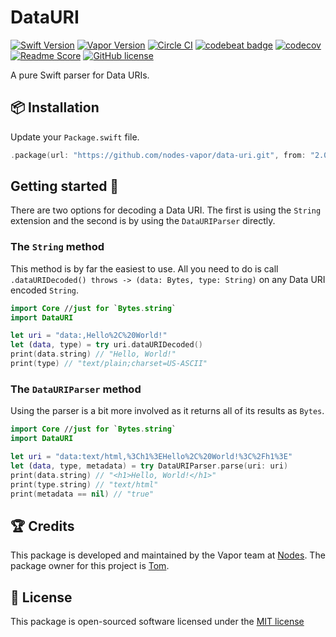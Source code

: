 # DataURI
[![Swift Version](https://img.shields.io/badge/Swift-4.1-brightgreen.svg)](http://swift.org)
[![Vapor Version](https://img.shields.io/badge/Vapor-3-30B6FC.svg)](http://vapor.codes)
[![Circle CI](https://circleci.com/gh/nodes-vapor/data-uri/tree/master.svg?style=shield)](https://circleci.com/gh/nodes-vapor/data-uri)
[![codebeat badge](https://codebeat.co/badges/7f0cab4f-f11b-43d5-8484-bc9300c23d81)](https://codebeat.co/projects/github-com-nodes-vapor-data-uri-master)
[![codecov](https://codecov.io/gh/nodes-vapor/data-uri/branch/master/graph/badge.svg)](https://codecov.io/gh/nodes-vapor/data-uri)
[![Readme Score](http://readme-score-api.herokuapp.com/score.svg?url=https://github.com/nodes-vapor/data-uri)](http://clayallsopp.github.io/readme-score?url=https://github.com/nodes-vapor/data-uri)
[![GitHub license](https://img.shields.io/badge/license-MIT-blue.svg)](https://raw.githubusercontent.com/nodes-vapor/data-uri/master/LICENSE)

A pure Swift parser for Data URIs.


## 📦 Installation

Update your `Package.swift` file.
```swift
.package(url: "https://github.com/nodes-vapor/data-uri.git", from: "2.0.0")
```


## Getting started 🚀

There are two options for decoding a Data URI. The first is using the `String` extension and the second is by using the `DataURIParser` directly.

### The `String` method

This method is by far the easiest to use. All you need to do is call `.dataURIDecoded() throws -> (data: Bytes, type: String)` on any Data URI encoded `String`.

```swift
import Core //just for `Bytes.string`
import DataURI

let uri = "data:,Hello%2C%20World!"
let (data, type) = try uri.dataURIDecoded()
print(data.string) // "Hello, World!"
print(type) // "text/plain;charset=US-ASCII"
```

### The `DataURIParser` method

Using the parser is a bit more involved as it returns all of its results as `Bytes`.

```swift
import Core //just for `Bytes.string`
import DataURI

let uri = "data:text/html,%3Ch1%3EHello%2C%20World!%3C%2Fh1%3E"
let (data, type, metadata) = try DataURIParser.parse(uri: uri)
print(data.string) // "<h1>Hello, World!</h1>"
print(type.string) // "text/html"
print(metadata == nil) // "true"
```


## 🏆 Credits

This package is developed and maintained by the Vapor team at [Nodes](https://www.nodesagency.com).
The package owner for this project is [Tom](https://github.com/tomserowka).


## 📄 License

This package is open-sourced software licensed under the [MIT license](http://opensource.org/licenses/MIT)
